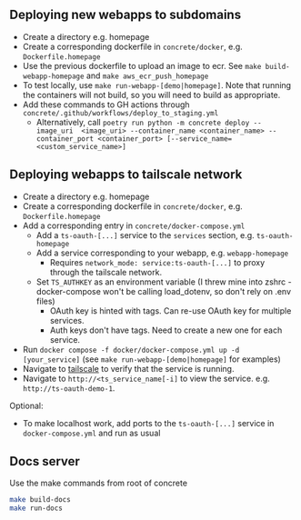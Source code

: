 
## Deploying new webapps to subdomains

* Create a directory e.g. homepage
* Create a corresponding dockerfile in `concrete/docker`, e.g. `Dockerfile.homepage`
* Use the previous dockerfile to upload an image to ecr. See `make build-webapp-homepage` and `make aws_ecr_push_homepage`
* To test locally, use `make run-webapp-[demo|homepage]`. Note that running the containers will not build, so you will need to build as appropriate. 
* Add these commands to GH actions through `concrete/.github/workflows/deploy_to_staging.yml`
  - Alternatively, call `poetry run python -m concrete deploy --image_uri  <image_uri> --container_name <container_name> --container_port <container_port> [--service_name=<custom_service_name>]`
  

## Deploying webapps to tailscale network

* Create a directory e.g. homepage
* Create a corresponding dockerfile in `concrete/docker`, e.g. `Dockerfile.homepage`
* Add a corresponding entry in `concrete/docker-compose.yml`
  * Add a `ts-oauth-[...]` service to the `services` section, e.g. `ts-oauth-homepage`
  * Add a service corresponding to your webapp, e.g. `webapp-homepage`
    * Requires `network_mode: service:ts-oauth-[...]` to proxy through the tailscale network.
  * Set `TS_AUTHKEY` as an environment variable (I threw mine into zshrc - docker-compose won't be calling load_dotenv, so don't rely on .env files)
    * OAuth key is hinted with tags. Can re-use OAuth key for multiple services.
    * Auth keys don't have tags. Need to create a new one for each service.
* Run `docker compose -f docker/docker-compose.yml up -d [your_service]` (see `make run-webapp-[demo|homepage]` for examples)
* Navigate to [tailscale](https://login.tailscale.com/admin/machines) to verify that the service is running.
* Navigate to `http://<ts_service_name[-i]` to view the service. e.g. `http://ts-oauth-demo-1`.

Optional:
* To make localhost work, add ports to the `ts-oauth-[...]` service in `docker-compose.yml` and run as usual

## Docs server
Use the make commands from root of concrete

```bash
make build-docs
make run-docs
```